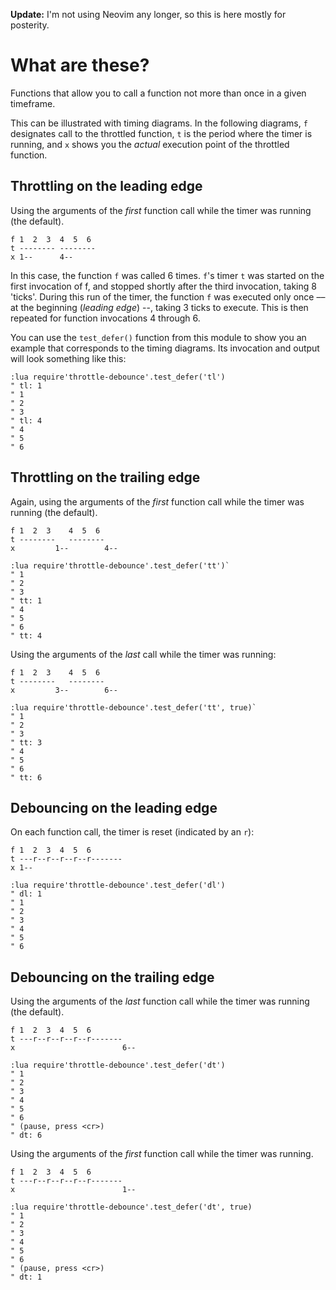 **Update:** I'm not using Neovim any longer, so this is here mostly for posterity.

# What are these?

Functions that allow you to call a function not more than once in a given timeframe.

This can be illustrated with timing diagrams. In the following diagrams, `f` designates call to the throttled function, `t` is the period where the timer is running, and `x` shows you the *actual* execution point of the throttled function.

## Throttling on the leading edge

Using the arguments of the *first* function call while the timer was running (the default).

```
f 1  2  3  4  5  6
t -------- --------
x 1--      4--
```

In this case, the function `f` was called 6 times. `f`'s timer `t` was started on the first invocation of f, and stopped shortly after the third invocation, taking 8 'ticks'.
During this run of the timer, the function `f` was e`x`ecuted only once –– at the beginning (*leading edge*) --, taking 3 ticks to execute.
This is then repeated for function invocations 4 through 6.

You can use the `test_defer()` function from this module to show you an example that corresponds to the timing diagrams.
Its invocation and output will look something like this:

```vim
:lua require'throttle-debounce'.test_defer('tl')
" tl: 1
" 1
" 2
" 3
" tl: 4
" 4
" 5
" 6
```

## Throttling on the trailing edge

Again, using the arguments of the *first* function call while the timer was running (the default).

```
f 1  2  3    4  5  6
t --------   --------
x         1--        4--
```

```vim
:lua require'throttle-debounce'.test_defer('tt')`
" 1
" 2
" 3
" tt: 1
" 4
" 5
" 6
" tt: 4
```

Using the arguments of the *last* call while the timer was running:

```
f 1  2  3    4  5  6
t --------   --------
x         3--        6--
```

```vim
:lua require'throttle-debounce'.test_defer('tt', true)`
" 1
" 2
" 3
" tt: 3
" 4
" 5
" 6
" tt: 6
```

## Debouncing on the leading edge

On each function call, the timer is reset (indicated by an `r`):

```
f 1  2  3  4  5  6
t ---r--r--r--r--r-------
x 1--
```
```vim
:lua require'throttle-debounce'.test_defer('dl')
" dl: 1
" 1
" 2
" 3
" 4
" 5
" 6
```

## Debouncing on the trailing edge


Using the arguments of the *last* function call while the timer was running (the default).

```
f 1  2  3  4  5  6
t ---r--r--r--r--r-------
x                        6--
```

```vim
:lua require'throttle-debounce'.test_defer('dt')
" 1
" 2
" 3
" 4
" 5
" 6
" (pause, press <cr>)
" dt: 6
```

Using the arguments of the *first* function call while the timer was running.

```
f 1  2  3  4  5  6
t ---r--r--r--r--r-------
x                        1--
```

```vim
:lua require'throttle-debounce'.test_defer('dt', true)
" 1
" 2
" 3
" 4
" 5
" 6
" (pause, press <cr>)
" dt: 1
```
